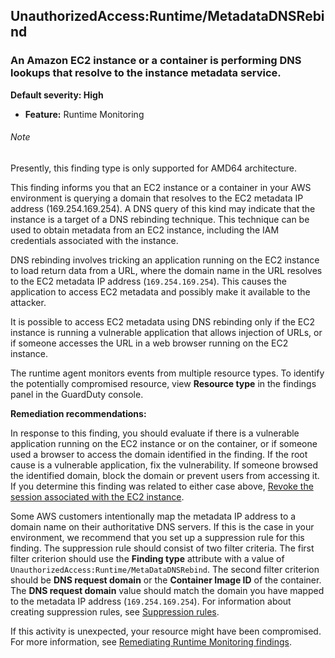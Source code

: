UnauthorizedAccess:Runtime/MetadataDNSRebind
--------------------------------------------


### An Amazon EC2 instance or a container is performing DNS lookups that resolve to the instance metadata service.


**Default severity: High**


 * **Feature:** Runtime Monitoring

###### Note

Presently, this finding type is only supported for AMD64 architecture.


This finding informs you that an EC2 instance or a container in your AWS environment is querying a domain that resolves to the EC2 metadata IP address (169\.254\.169\.254\). A DNS query of this kind may indicate that the instance is a target of a DNS rebinding technique. This technique can be used to obtain metadata from an EC2 instance, including the IAM credentials associated with the instance.


DNS rebinding involves tricking an application running on the EC2 instance to load return data from a URL, where the domain name in the URL resolves to the EC2 metadata IP address (`169.254.169.254`). This causes the application to access EC2 metadata and possibly make it available to the attacker. 


It is possible to access EC2 metadata using DNS rebinding only if the EC2 instance is running a vulnerable application that allows injection of URLs, or if someone accesses the URL in a web browser running on the EC2 instance.


The runtime agent monitors events from multiple resource types. To identify the potentially compromised resource, view **Resource type** in the findings panel in the GuardDuty console.


**Remediation recommendations:**


In response to this finding, you should evaluate if there is a vulnerable application running on the EC2 instance or on the container, or if someone used a browser to access the domain identified in the finding. If the root cause is a vulnerable application, fix the vulnerability. If someone browsed the identified domain, block the domain or prevent users from accessing it. If you determine this finding was related to either case above, [Revoke the session associated with the EC2 instance](https://docs.aws.amazon.com/IAM/latest/UserGuide/id_roles_use_revoke-sessions.html).


Some AWS customers intentionally map the metadata IP address to a domain name on their authoritative DNS servers. If this is the case in your environment, we recommend that you set up a suppression rule for this finding. The suppression rule should consist of two filter criteria. The first filter criterion should use the **Finding type** attribute with a value of `UnauthorizedAccess:Runtime/MetaDataDNSRebind`. The second filter criterion should be **DNS request domain** or the **Container Image ID** of the container. The **DNS request domain** value should match the domain you have mapped to the metadata IP address (`169.254.169.254`). For information about creating suppression rules, see [Suppression rules](https://docs.aws.amazon.com/guardduty/latest/ug/findings_suppression-rule.html).


If this activity is unexpected, your resource might have been compromised. For more information, see [Remediating Runtime Monitoring findings](https://docs.aws.amazon.com/guardduty/latest/ug/guardduty-remediate-runtime-monitoring.html).

